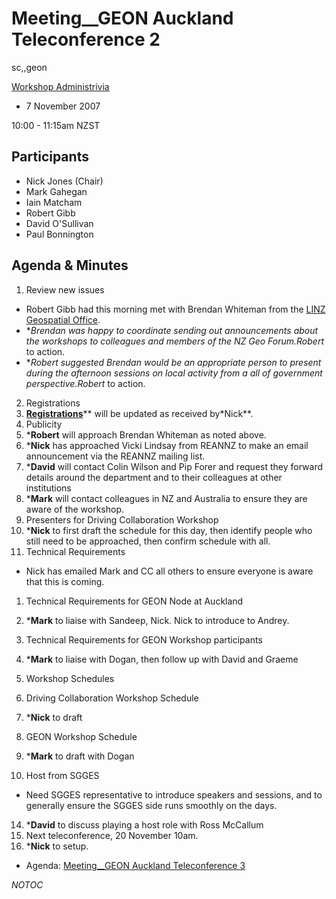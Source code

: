 # Meeting__GEON Auckland Teleconference 2

sc,,geon

[Workshop Administrivia](workshop__geoscience-november-2007-administration.md)

- 7 November 2007

10:00 - 11:15am NZST

## Participants

- Nick Jones (Chair)
- Mark Gahegan
- Iain Matcham
- Robert Gibb
- David O'Sullivan
- Paul Bonnington

## Agenda & Minutes

1. Review new issues
	
- Robert Gibb had this morning met with Brendan Whiteman from the [LINZ Geospatial Office](http://www.linz.govt.nz/publications/landscan/landscanapr07/index.html#2).
- **Brendan was happy to coordinate sending out announcements about the workshops to colleagues and members of the NZ Geo Forum.*Robert** to action.
- **Robert suggested Brendan would be an appropriate person to present during the afternoon sessions on local activity from a all of government perspective.*Robert** to action.
2. Registrations
3. **[Registrations](/wiki/spaces/BeSTGRID/pages/3818228962)**** will be updated as received by*Nick**.
4. Publicity
5. ***Robert** will approach Brendan Whiteman as noted above.
6. ***Nick** has approached Vicki Lindsay from REANNZ to make an email announcement via the REANNZ mailing list.
7. ***David** will contact Colin Wilson and Pip Forer and request they forward details around the department and to their colleagues at other institutions
8. ***Mark** will contact colleagues in NZ and Australia to ensure they are aware of the workshop.
9. Presenters for Driving Collaboration Workshop
10. ***Nick** to first draft the schedule for this day, then identify people who still need to be approached, then confirm schedule with all.
11. Technical Requirements
	
- Nick has emailed Mark and CC all others to ensure everyone is aware that this is coming.
1. Technical Requirements for GEON Node at Auckland
2. ***Mark** to liaise with Sandeep, Nick. Nick to introduce to Andrey.
3. Technical Requirements for GEON Workshop participants
4. ***Mark** to liaise with Dogan, then follow up with David and Graeme
12. Workshop Schedules
	
1. Driving Collaboration Workshop Schedule
2. ***Nick** to draft
3. GEON Workshop Schedule
4. ***Mark** to draft with Dogan
13. Host from SGGES
	
- Need SGGES representative to introduce speakers and sessions, and to generally ensure the SGGES side runs smoothly on the days.
14. ***David** to discuss playing a host role with Ross McCallum
15. Next teleconference, 20 November 10am.
16. ***Nick** to setup.
	
- Agenda: [Meeting__GEON Auckland Teleconference 3](/wiki/spaces/BeSTGRID/pages/3818228715)

_*NOTOC*_
